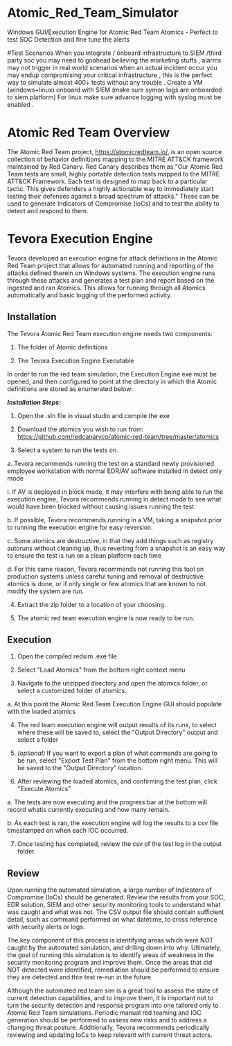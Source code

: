 # Atomic_Red_Team_Simulator
Windows GUI/Execution Engine for Atomic Red Team Atomics - Perfect to test SOC Detection and fine tune the alerts 

#Test Scenarios
When you integrate / onboard infrastructure to SIEM /third party soc you may need to goahead believing the marketing stuffs , alarms may not trigger in real world scenarios when an actual incident occur you may endup compromising your critical infrastructure , this is the perfect way to simulate almost 400+ tests without any trouble . Create a VM (windows+linux) onboard with SIEM (make sure symon logs are onboarded to  siem platform) For linux make sure advance logging with syslog must be enabled . 

# Atomic Red Team Overview
The Atomic Red Team project, https://atomicredteam.io/, is an open source collection of behavior definitions mapping to the MITRE ATT&CK framework maintained by Red Canary. Red Canary describes them as "Our Atomic Red Team tests are small, highly portable detection tests mapped to the MITRE ATT&CK Framework. Each test is designed to map back to a particular tactic. This gives defenders a highly actionable way to immediately start testing their defenses against a broad spectrum of attacks."
These can be used to generate Indicators of Compromise (IoCs) and to test the ability to detect and respond to them. 


# Tevora Execution Engine 
Tevora developed an execution engine for attack definitions in the Atomic Red Team project that allows for automated running and reporting of the attacks defined therein on Windows systems. The execution engine runs through these attacks and generates a test plan and report based on the ingested and ran Atomics. This allows for running through all Atomics automatically and basic logging of the performed activity. 


Installation
------------

The Tevora Atomic Red Team execution engine needs two components:

1. The folder of Atomic definitions

2. The Tevora Execution Engine Executable

In order to run the red team simulation, the Execution Engine exe must be opened, and then configured to point at the directory in which the Atomic definitions are stored as enumerated below:

***Installation Steps:***

1. Open the .sln file in visual studio and compile the exe

2. Download the atomics you wish to run from: https://github.com/redcanaryco/atomic-red-team/tree/master/atomics

3. Select a system to run the tests on.

a. Tevora recommends running the test on a standard newly provisioned employee workstation with normal EDR/AV software installed in detect only mode

 i. If AV is deployed in block mode, it may interfere with being able to run the execution engine, Tevora recommends running in detect mode to see what would have been blocked without causing issues running the test.

b. If possible, Tevora recommends running in a VM, taking a snapshot prior to running the execution engine for easy reversion.

c. Some atomics are destructive, in that they add things such as registry autoruns without cleaning up, thus reverting from a snapshot is an easy way to ensure the test is run on a clean platform each time

d. For this same reason, Tevora recommends not running this tool on production systems unless careful tuning and removal of destructive atomics is done, or if only single or few atomics that are known to not modify the system are run.

4. Extract the zip folder to a location of your choosing.

5. The atomic red team execution engine is now ready to be run.

Execution
---------

1. Open the compiled redsim .exe file

2. Select "Load Atomics" from the bottom right context menu

3. Navigate to the unzipped directory and open the atomics folder, or select a customized folder of atomics.

a. At this point the Atomic Red Team Execution Engine GUI should populate with the loaded atomics

4. The red team execution engine will output results of its runs, to select where these will be saved to, select the "Output Directory" output and select a folder

5. *(optional)* If you want to export a plan of what commands are going to be run, select "Export Test Plan" from the bottom right menu. This will be saved to the "Output Directory" location.

6. After reviewing the loaded atomics, and confirming the test plan, click "Execute Atomics"

a. The tests are now executing and the progress bar at the bottom will record whatis currently executing and how many remain.

b. As each test is ran, the execution engine will log the results to a csv file timestamped on when each IOC occurred.

7. Once testing has completed, review the csv of the test log in the output folder.

Review
------

Upon running the automated simulation, a large number of Indicators of Compromise (IoCs) should be generated. Review the results from your SOC, EDR solution, SIEM and other security monitoring tools to understand what was caught and what was not. The CSV output file should contain sufficient detail, such as command performed on what datetime, to cross reference with security alerts or logs.

The key component of this process is identifying areas which were NOT caught by the automated simulation, and drilling down into why. Ultimately, the goal of running this simulation is to identify areas of weakness in the security monitoring program and improve them. Once the areas that did NOT detected were identified, remediation should be performed to ensure they are detected and thte test re-run in the future.

Although the automated red team sim is a great tool to assess the state of current detection capabilities, and to improve them, it is important not to turn the security detection and response program into one tailored only to Atomic Red Team simulations. Periodic manual red teaming and IOC generation should be performed to assess new risks and to address a changing threat posture. Additionally, Tevora recommends periodically reviewing and updating IoCs to keep relevant with current threat actors.
